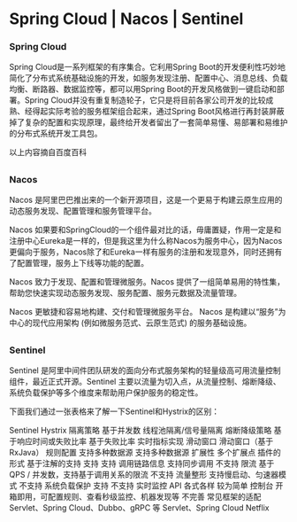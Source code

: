 # Spring Cloud | Nacos | Sentinel

### Spring Cloud

Spring Cloud是一系列框架的有序集合。它利用Spring Boot的开发便利性巧妙地简化了分布式系统基础设施的开发，如服务发现注册、配置中心、消息总线、负载均衡、断路器、数据监控等，都可以用Spring Boot的开发风格做到一键启动和部署。Spring Cloud并没有重复制造轮子，它只是将目前各家公司开发的比较成熟、经得起实际考验的服务框架组合起来，通过Spring Boot风格进行再封装屏蔽掉了复杂的配置和实现原理，最终给开发者留出了一套简单易懂、易部署和易维护的分布式系统开发工具包。

以上内容摘自百度百科

##
### Nacos
Nacos 是阿里巴巴推出来的一个新开源项目，这是一个更易于构建云原生应用的动态服务发现、配置管理和服务管理平台。

Nacos 如果要和SpringCloud的一个组件最对比的话，毋庸置疑，作用一定是和注册中心Eureka是一样的，但是我这里为什么称Nacos为服务中心，因为Nacos更偏向于服务，Nacos除了和Eureka一样有服务的注册和发现意外，同时还拥有了配置管理，服务上下线等功能的配置。

Nacos 致力于发现、配置和管理微服务。Nacos 提供了一组简单易用的特性集，帮助您快速实现动态服务发现、服务配置、服务元数据及流量管理。

Nacos 更敏捷和容易地构建、交付和管理微服务平台。 Nacos 是构建以“服务”为中心的现代应用架构 (例如微服务范式、云原生范式) 的服务基础设施。

##
### Sentinel
Sentinel 是阿里中间件团队研发的面向分布式服务架构的轻量级高可用流量控制组件，最近正式开源。Sentinel 主要以流量为切入点，从流量控制、熔断降级、系统负载保护等多个维度来帮助用户保护服务的稳定性。

下面我们通过一张表格来了解一下Sentinel和Hystrix的区别：

Sentinel	Hystrix
隔离策略	基于并发数	线程池隔离/信号量隔离
熔断降级策略	基于响应时间或失败比率	基于失败比率
实时指标实现	滑动窗口	滑动窗口（基于 RxJava）
规则配置	支持多种数据源	支持多种数据源
扩展性	多个扩展点	插件的形式
基于注解的支持	支持	支持
调用链路信息	支持同步调用	不支持
限流	基于 QPS / 并发数，支持基于调用关系的限流	不支持
流量整形	支持慢启动、匀速器模式	不支持
系统负载保护	支持	不支持
实时监控 API	各式各样	较为简单
控制台	开箱即用，可配置规则、查看秒级监控、机器发现等	不完善
常见框架的适配	Servlet、Spring Cloud、Dubbo、gRPC 等	Servlet、Spring Cloud Netflix
